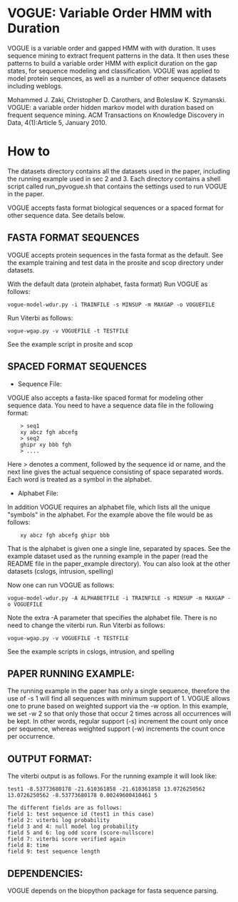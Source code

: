 # VOGUE: Variable Order HMM with Duration

VOGUE is a variable order and gapped HMM with with duration. It uses sequence mining to extract frequent patterns in the data. It then uses these patterns to build a variable order HMM with explicit duration on the gap states, for sequence modeling and classification. VOGUE was applied to model protein sequences, as well as a number of other sequence datasets including weblogs.

Mohammed J. Zaki, Christopher D. Carothers, and Boleslaw K. Szymanski. VOGUE: a variable order hidden markov model with duration based on frequent sequence mining. ACM Transactions on Knowledge Discovery in Data, 4(1):Article 5, January 2010.


# How to

The datasets directory contains all the datasets used in the
paper, including the running example used in sec 2 and 3. Each
directory contains a shell script called run_pyvogue.sh that
contains the settings used to run VOGUE in the paper.

VOGUE accepts fasta format biological sequences or a spaced
format for other sequence data. See details below.

FASTA FORMAT SEQUENCES
----------------------

VOGUE accepts protein sequences in the fasta format as the
default. See the example training and test data in the prosite
and scop directory under datasets. 

With the default data (protein alphabet, fasta format)
Run VOGUE as follows:

    vogue-model-wdur.py -i TRAINFILE -s MINSUP -m MAXGAP -o VOGUEFILE

Run Viterbi as follows:

    vogue-wgap.py -v VOGUEFILE -t TESTFILE

See the example script in prosite and scop

SPACED FORMAT SEQUENCES
------------------------

* Sequence File:

VOGUE also accepts a fasta-like spaced format for modeling other
sequence data. You need to have a sequence data file in the
following format:

        > seq1
        xy abcz fgh abcefg
        > seq2 
        ghipr xy bbb fgh
        > .... 

Here > denotes a comment, followed by the sequence id or name,
and the next line gives the actual sequence consisting of space
separated words. Each word is treated as a symbol in the
alphabet. 

* Alphabet File:

In addition VOGUE requires an alphabet file, which lists all the
unique "symbols" in the alphabet. For the example above the file
would be as follows:

        xy abcz fgh abcefg ghipr bbb

That is the alphabet is given one a single line, separated by
spaces. See the example dataset used as the running example in
the paper (read the README file in the paper_example directory).
You can also look at the other datasets (cslogs, intrusion,
spelling)  

Now one can run VOGUE as follows:

    vogue-model-wdur.py -A ALPHABETFILE -i TRAINFILE -s MINSUP -m MAXGAP -o VOGUEFILE

Note the extra -A parameter that specifies the alphabet file.
There is no need to change the viterbi run. Run Viterbi as follows:

    vogue-wgap.py -v VOGUEFILE -t TESTFILE

See the example scripts in cslogs, intrusion, and spelling

PAPER RUNNING EXAMPLE:
-----------------------

The running example in the paper has only a single sequence,
therefore the use of -s 1 will find all sequences with
minimum support of 1. VOGUE allows one to prune based on
weighted support via the -w option. In this example, we set
-w 2 so that only those that occur 2 times across all
occurrences will be kept. In other words, regular support
(-s) increment the count only once per sequence, whereas
weighted support (-w) increments the count once per
occurrence.

OUTPUT FORMAT:
--------------

The viterbi output is as follows. For the running example it will
look like:

    test1 -8.53773680178 -21.610361858 -21.610361858 13.0726250562 13.0726250562 -8.53773680178 0.00249600410461 5

    The different fields are as follows:
    field 1: test sequence id (test1 in this case) 
    field 2: viterbi log probability
    field 3 and 4: null model log probability 
    field 5 and 6: log odd score (score-nullscore)
    field 7: viterbi score verified again
    field 8: time
    field 9: test sequence length

DEPENDENCIES:
--------------
VOGUE depends on the biopython package for fasta sequence parsing.



